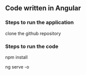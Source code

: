 ## Code written in Angular
### Steps to run the application
 clone the github repository

### Steps to run the code
npm install

ng serve -o
